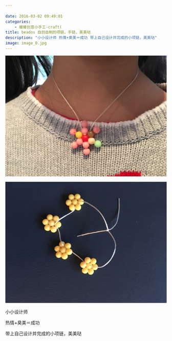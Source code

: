 ```yaml
---

date: 2016-03-02 09:49:01
categories:
    - 暖暖创意小手工-craft(
title: beados 自创自制的项链，手链，美美哒
description: "小小设计师 热情+臭美＝成功 带上自己设计并完成的小项链，美美哒​"
image: image_0.jpg
---
```


![](image_0.jpg)

![](image_1.jpg)

小小设计师

热情+臭美＝成功

带上自己设计并完成的小项链，美美哒​